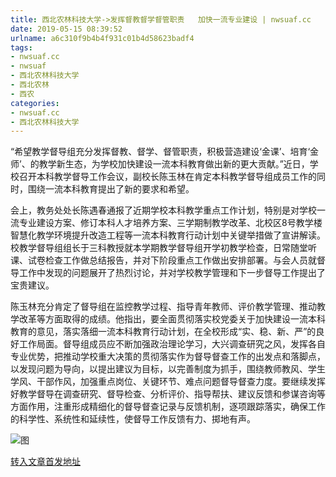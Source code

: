 ```yaml
---
title: 西北农林科技大学->发挥督教督学督管职责   加快一流专业建设 | nwsuaf.cc
date: 2019-05-15 08:39:52
urlname: a6c310f9b4b4f931c01b4d58623badf4
tags: 
- nwsuaf.cc
- nwsuaf
- 西北农林科技大学
- 西北农林
- 西农
categories:
- nwsuaf.cc
- 西北农林科技大学
---
```



“希望教学督导组充分发挥督教、督学、督管职责，积极营造建设‘金课’、培育‘金师’、的教学新生态，为学校加快建设一流本科教育做出新的更大贡献。”近日，学校召开本科教学督导工作会议，副校长陈玉林在肯定本科教学督导组成员工作的同时，围绕一流本科教育提出了新的要求和希望。

会上，教务处处长陈遇春通报了近期学校本科教学重点工作计划，特别是对学校一流专业建设方案、修订本科人才培养方案、三学期制教学改革、北校区8号教学楼智慧化教学环境提升改造工程等一流本科教育行动计划中关键举措做了宣讲解读。校教学督导组组长于三科教授就本学期教学督导组开学初教学检查，日常随堂听课、试卷检查工作做总结报告，并对下阶段重点工作做出安排部署。与会人员就督导工作中发现的问题展开了热烈讨论，并对学校教学管理和下一步督导工作提出了宝贵建议。

陈玉林充分肯定了督导组在监控教学过程、指导青年教师、评价教学管理、推动教学改革等方面取得的成绩。他指出，要全面贯彻落实校党委关于加快建设一流本科教育的意见，落实落细一流本科教育行动计划，在全校形成“实、稳、新、严”的良好工作局面。督导组成员应不断加强政治理论学习，大兴调查研究之风，发挥各自专业优势，把推动学校重大决策的贯彻落实作为督导督查工作的出发点和落脚点，以发现问题为导向，以提出建议为目标，以完善制度为抓手，围绕教师教风、学生学风、干部作风，加强重点岗位、关键环节、难点问题督导督查力度。要继续发挥好教学督导在调查研究、督导检查、分析评价、指导帮扶、建议反馈和参谋咨询等方面作用，注重形成精细化的督导督查记录与反馈机制，逐项跟踪落实，确保工作的科学性、系统性和延续性，使督导工作反馈有力、掷地有声。



![图](https://news.nwsuaf.edu.cn/images/content/2019-05/20190514180203099234.jpg)

[转入文章首发地址](https://news.nwsuaf.edu.cn/xnxw/89552.htm)